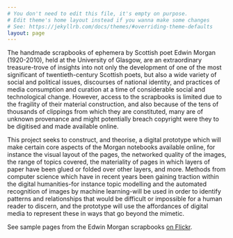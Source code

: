```yaml
---
# You don't need to edit this file, it's empty on purpose.
# Edit theme's home layout instead if you wanna make some changes
# See: https://jekyllrb.com/docs/themes/#overriding-theme-defaults
layout: page
---
```


The handmade scrapbooks of ephemera by Scottish poet Edwin Morgan (1920-2010), held at the University of Glasgow, are an extraordinary treasure-trove of insights into not only the development of one of the most significant of twentieth-century Scottish poets, but also a wide variety of social and political issues, discourses of national identity, and practices of media consumption and curation at a time of considerable social and technological change. However, access to the scrapbooks is limited due to the fragility of their material construction, and also because of the tens of thousands of clippings from which they are constituted, many are of unknown provenance and might potentially breach copyright were they to be digitised and made available online. 

This project seeks to construct, and theorise, a digital prototype which will make certain core aspects of the Morgan notebooks available online, for instance the visual layout of the pages, the networked quality of the images, the range of topics covered, the materiality of pages in which layers of paper have been glued or folded over other layers, and more. Methods from computer science which have in recent years been gaining traction within the digital humanities-for instance topic modelling and the automated recognition of images by machine learning-will be used in order to identify patterns and relationships that would be difficult or impossible for a human reader to discern, and the prototype will use the affordances of digital media to represent these in ways that go beyond the mimetic.

See sample pages from the Edwin Morgan scrapbooks [on Flickr](https://www.flickr.com/photos/uofglibrary/sets/72157623915217656/).